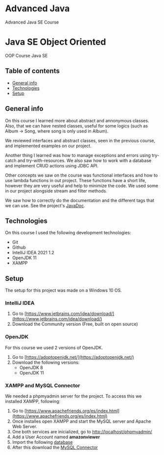 # Advanced Java
Advanced Java SE Course

# Java SE Object Oriented
OOP Course Java SE

## Table of contents

* [General info](#general-info) 
* [Technologies](#technologies) 
* [Setup](#setup)
<!-- * [Concepts](#concepts) -->

## General info

On this course I learned more about abstract and annonymous classes. Also, that we can have nested classes, useful for some logics (such as Album -> Song, where song is only used in Album). 

We reviewed interfaces and abstract classes, seen in the previous course, and implemented examples on our project.

Another thing I learned was how to manage exceptions and errors using try-catch and try-with-resources. We also saw how to work with a database and implement CRUD actions using JDBC API.

Other concepts we saw on the course was functional interfaces and how to use lambda functions in out project. These functions have a short life, however they are very useful and help to minimize the code. We used some in our project alongside stream and filter methods.

We saw how to correctly do the documentation and the different tags that we can use. See the project's [JavaDoc](https://lourdesnrdz.github.io/java-avanzado/JavaDoc/index.html).

## Technologies

On this course I used the following development technologies:
 <!-- - Visual Studio Code -->
 - Git
 - Github
 - IntelliJ IDEA 2021 1.2
 - OpenJDK 11
 - XAMPP

## Setup

The setup for this project was made on a Windows 10 OS.

### IntelliJ IDEA

1. Go to [https://www.jetbrains.com/idea/download/](https://www.jetbrains.com/idea/download/)
2. Download the Community version (Free, built on open source)

### OpenJDK
For this course we used 2 versions of OpenJDK.

1. Go to [https://adoptopenjdk.net/](https://adoptopenjdk.net/)
2. Download the following versions:
    - OpenJDK 8
    - OpenJDK 11

### XAMPP and MySQL Connector
We needed a phpmyadmin server for the project. To access this we installed XAMPP, following:
1. Go to [https://www.apachefriends.org/es/index.html](https://www.apachefriends.org/es/index.html) 
2. Once installes open XAMPP and start the MySQL server and Apache Web Server.
3. One both services are inicialized, go to [http://localhost/phpmyadmin/](http://localhost/phpmyadmin/)
4. Add a User Account named **amazonviewer**
5. Import the following [database](https://drive.google.com/file/d/1uneLZrRZ0y1ASOUkVzzw7qRQwrS0Ui-d/view?usp=sharing)
6. After this download the [MySQL Connector](https://dev.mysql.com/downloads/connector/j/5.1.html)